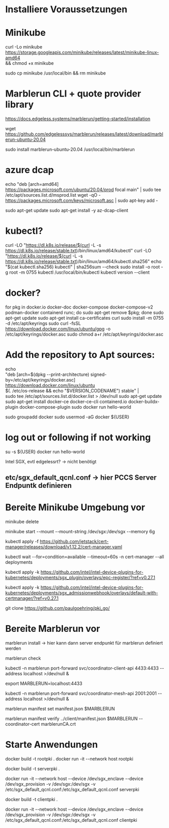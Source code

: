 # Installiere Voraussetzungen

# Minikube

curl -Lo minikube https://storage.googleapis.com/minikube/releases/latest/minikube-linux-amd64 \
  && chmod +x minikube

sudo cp minikube /usr/local/bin && rm minikube

# Marblerun CLI + quote provider library
https://docs.edgeless.systems/marblerun/getting-started/installation

wget https://github.com/edgelesssys/marblerun/releases/latest/download/marblerun-ubuntu-20.04

sudo install marblerun-ubuntu-20.04 /usr/local/bin/marblerun

# azure dcap
echo "deb [arch=amd64] https://packages.microsoft.com/ubuntu/20.04/prod focal main" | sudo tee /etc/apt/sources.list.d/msprod.list
wget -qO - https://packages.microsoft.com/keys/microsoft.asc | sudo apt-key add -

sudo apt-get update
sudo apt-get install -y az-dcap-client

# kubectl?
curl -LO "https://dl.k8s.io/release/$(curl -L -s https://dl.k8s.io/release/stable.txt)/bin/linux/amd64/kubectl"
curl -LO "https://dl.k8s.io/release/$(curl -L -s https://dl.k8s.io/release/stable.txt)/bin/linux/amd64/kubectl.sha256"
echo "$(cat kubectl.sha256)  kubectl" | sha256sum --check
sudo install -o root -g root -m 0755 kubectl /usr/local/bin/kubectl
kubectl version --client


# docker?
for pkg in docker.io docker-doc docker-compose docker-compose-v2 podman-docker containerd runc; do sudo apt-get remove $pkg; done
sudo apt-get update
sudo apt-get install ca-certificates curl
sudo install -m 0755 -d /etc/apt/keyrings
sudo curl -fsSL https://download.docker.com/linux/ubuntu/gpg -o /etc/apt/keyrings/docker.asc
sudo chmod a+r /etc/apt/keyrings/docker.asc

# Add the repository to Apt sources:
echo \
  "deb [arch=$(dpkg --print-architecture) signed-by=/etc/apt/keyrings/docker.asc] https://download.docker.com/linux/ubuntu \
  $(. /etc/os-release && echo "$VERSION_CODENAME") stable" | \
  sudo tee /etc/apt/sources.list.d/docker.list > /dev/null
sudo apt-get update
sudo apt-get install docker-ce docker-ce-cli containerd.io docker-buildx-plugin docker-compose-plugin
sudo docker run hello-world

sudo groupadd docker
sudo usermod -aG docker ${USER}
# log out or following if not working
su -s ${USER}
docker run hello-world

Intel SGX, evtl edgelessrt? -> nicht benötigt
## etc/sgx_default_qcnl.conf -> hier PCCS Server Endpuntk definieren


# Bereite Minikube Umgebung vor

minikube delete

minikube start --mount --mount-string /dev/sgx:/dev/sgx --memory 6g

kubectl apply -f https://github.com/jetstack/cert-manager/releases/download/v1.12.2/cert-manager.yaml

kubectl wait --for=condition=available --timeout=60s -n cert-manager --all deployments

kubectl apply -k https://github.com/intel/intel-device-plugins-for-kubernetes/deployments/sgx_plugin/overlays/epc-register/?ref=v0.27.1

kubectl apply -k https://github.com/intel/intel-device-plugins-for-kubernetes/deployments/sgx_admissionwebhook/overlays/default-with-certmanager/?ref=v0.27.1


git clone https://github.com/paulgoehring/pki_go/

# Bereite Marblerun vor

marblerun install -> hier kann dann server endpunkt für marblerun definiert werden

marblerun check

kubectl -n marblerun port-forward svc/coordinator-client-api 4433:4433 --address localhost >/dev/null &

export MARBLERUN=localhost:4433

kubectl -n marblerun port-forward svc/coordinator-mesh-api 2001:2001 --address localhost >/dev/null &


marblerun manifest set manifest.json $MARBLERUN 

marblerun manifest verify ../client/manifest.json $MARBLERUN --coordinator-cert marblerunCA.crt


# Starte Anwendungen

docker build -t rootpki .
docker run -it --network host rootpki

docker build -t serverpki .

docker run -it --network host --device /dev/sgx_enclave --device /dev/sgx_provision -v /dev/sgx:/dev/sgx -v /etc/sgx_default_qcnl.conf:/etc/sgx_default_qcnl.conf  serverpki

docker build -t clientpki .

docker run -it --network host --device /dev/sgx_enclave --device /dev/sgx_provision -v /dev/sgx:/dev/sgx -v /etc/sgx_default_qcnl.conf:/etc/sgx_default_qcnl.conf  clientpki